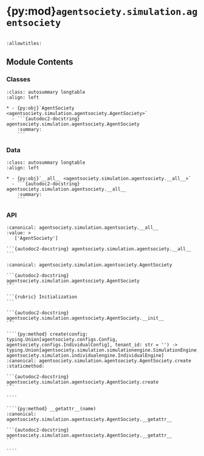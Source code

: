 # {py:mod}`agentsociety.simulation.agentsociety`

```{py:module} agentsociety.simulation.agentsociety
```

```{autodoc2-docstring} agentsociety.simulation.agentsociety
:allowtitles:
```

## Module Contents

### Classes

````{list-table}
:class: autosummary longtable
:align: left

* - {py:obj}`AgentSociety <agentsociety.simulation.agentsociety.AgentSociety>`
  - ```{autodoc2-docstring} agentsociety.simulation.agentsociety.AgentSociety
    :summary:
    ```
````

### Data

````{list-table}
:class: autosummary longtable
:align: left

* - {py:obj}`__all__ <agentsociety.simulation.agentsociety.__all__>`
  - ```{autodoc2-docstring} agentsociety.simulation.agentsociety.__all__
    :summary:
    ```
````

### API

````{py:data} __all__
:canonical: agentsociety.simulation.agentsociety.__all__
:value: >
   ['AgentSociety']

```{autodoc2-docstring} agentsociety.simulation.agentsociety.__all__
```

````

`````{py:class} AgentSociety(config: typing.Union[agentsociety.configs.Config, agentsociety.configs.IndividualConfig], tenant_id: str = '')
:canonical: agentsociety.simulation.agentsociety.AgentSociety

```{autodoc2-docstring} agentsociety.simulation.agentsociety.AgentSociety
```

```{rubric} Initialization
```

```{autodoc2-docstring} agentsociety.simulation.agentsociety.AgentSociety.__init__
```

````{py:method} create(config: typing.Union[agentsociety.configs.Config, agentsociety.configs.IndividualConfig], tenant_id: str = '') -> typing.Union[agentsociety.simulation.simulationengine.SimulationEngine, agentsociety.simulation.individualengine.IndividualEngine]
:canonical: agentsociety.simulation.agentsociety.AgentSociety.create
:staticmethod:

```{autodoc2-docstring} agentsociety.simulation.agentsociety.AgentSociety.create
```

````

````{py:method} __getattr__(name)
:canonical: agentsociety.simulation.agentsociety.AgentSociety.__getattr__

```{autodoc2-docstring} agentsociety.simulation.agentsociety.AgentSociety.__getattr__
```

````

`````
